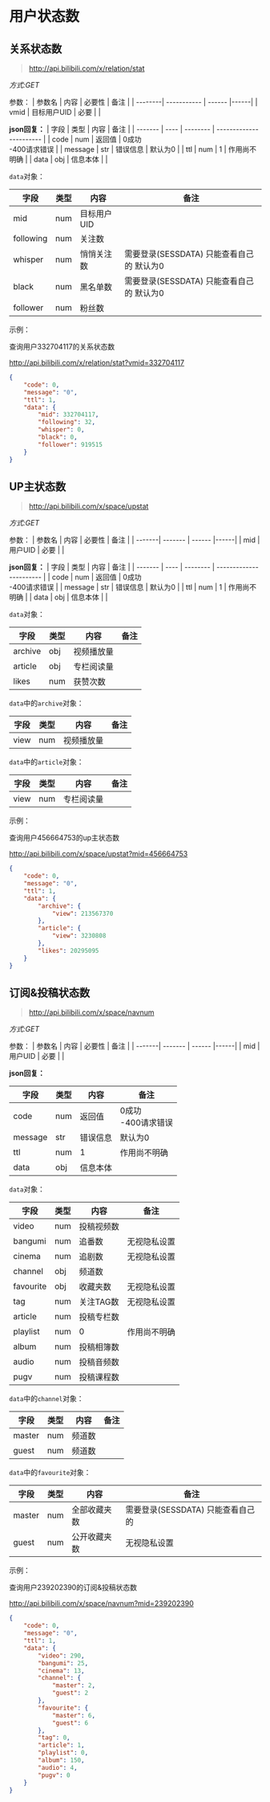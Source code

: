 # 用户状态数

## 关系状态数
> http://api.bilibili.com/x/relation/stat

*方式:GET*

参数：
| 参数名  | 内容        | 必要性 | 备注 |
| --------| ----------- | ------ |------|
| vmid    | 目标用户UID | 必要   |      |

**json回复：**
| 字段    | 类型 | 内容     | 备注                    |
| ------- | ---- | -------- | ----------------------- |
| code    | num  | 返回值   | 0成功<br />-400请求错误 |
| message | str  | 错误信息 | 默认为0                 |
| ttl     | num  | 1        | 作用尚不明确            |
| data    | obj  | 信息本体 |                         |

`data`对象：

| 字段      | 类型 | 内容        | 备注                                       |
| --------- | ---- | ----------- | ------------------------------------------ |
| mid       | num  | 目标用户UID |                                            |
| following | num  | 关注数      |                                            |
| whisper   | num  | 悄悄关注数  | 需要登录(SESSDATA)  只能查看自己的 默认为0 |
| black     | num  | 黑名单数    | 需要登录(SESSDATA)  只能查看自己的 默认为0 |
| follower  | num  | 粉丝数      |                                            |

示例：

查询用户332704117的关系状态数

http://api.bilibili.com/x/relation/stat?vmid=332704117

```json
{
	"code": 0,
	"message": "0",
	"ttl": 1,
	"data": {
		"mid": 332704117,
		"following": 32,
		"whisper": 0,
		"black": 0,
		"follower": 919515
	}
}
```

## UP主状态数
> http://api.bilibili.com/x/space/upstat

*方式:GET*

参数：
| 参数名 | 内容    | 必要性 | 备注 |
| -------| ------- | ------ |------|
| mid    | 用户UID | 必要   |      |


**json回复：**
| 字段    | 类型 | 内容     | 备注                    |
| ------- | ---- | -------- | ----------------------- |
| code    | num  | 返回值   | 0成功<br />-400请求错误 |
| message | str  | 错误信息 | 默认为0                 |
| ttl     | num  | 1        | 作用尚不明确            |
| data    | obj  | 信息本体 |                         |

`data`对象：

| 字段    | 类型  | 内容       | 备注  |
| ------- | ----- | ---------- | ----- |
| archive | obj   | 视频播放量 |       |
| article | obj   | 专栏阅读量 |       |
| likes   | num   | 获赞次数   |       |

`data`中的`archive`对象：

| 字段 | 类型  | 内容       | 备注  |
| ---- | ----- | ---------- | ----- |
| view | num   | 视频播放量 |       |

`data`中的`article`对象：

| 字段 | 类型  | 内容       | 备注  |
| ---- | ----- | ---------- | ----- |
| view | num   | 专栏阅读量 |       |

示例：

查询用户456664753的up主状态数

http://api.bilibili.com/x/space/upstat?mid=456664753
```json
{
	"code": 0,
	"message": "0",
	"ttl": 1,
	"data": {
		"archive": {
			"view": 213567370
		},
		"article": {
			"view": 3230808
		},
		"likes": 20295095
	}
}
```

## 订阅&投稿状态数
> http://api.bilibili.com/x/space/navnum

*方式:GET*

参数：
| 参数名 | 内容    | 必要性 | 备注 |
| -------| ------- | ------ |------|
| mid    | 用户UID | 必要   |      |

**json回复：**

| 字段    | 类型 | 内容     | 备注                    |
| ------- | ---- | -------- | ----------------------- |
| code    | num  | 返回值   | 0成功<br />-400请求错误 |
| message | str  | 错误信息 | 默认为0                 |
| ttl     | num  | 1        | 作用尚不明确            |
| data    | obj  | 信息本体 |                         |

`data`对象：

| 字段      | 类型  | 内容       | 备注         |
| --------- | ----- | ---------- | ------------ |
| video     | num   | 投稿视频数 |              |
| bangumi   | num   | 追番数     | 无视隐私设置 |
| cinema    | num   | 追剧数     | 无视隐私设置 |
| channel   | obj   | 频道数     |              |
| favourite | obj   | 收藏夹数   | 无视隐私设置 |
| tag       | num   | 关注TAG数  | 无视隐私设置 |
| article   | num   | 投稿专栏数 |              |
| playlist  | num   | 0          | 作用尚不明确 |
| album     | num   | 投稿相簿数 |              |
| audio     | num   | 投稿音频数 |              |
| pugv      | num   | 投稿课程数 |              |

`data`中的`channel`对象：

| 字段    | 类型  | 内容       | 备注         |
| ------- | ----- | ---------- | ------------ |
| master  | num   | 频道数     |              |
| guest   | num   | 频道数     |              |

`data`中的`favourite`对象：

| 字段   | 类型 | 内容         | 备注                               |
| ------ | ---- | ------------ | ---------------------------------- |
| master | num  | 全部收藏夹数 | 需要登录(SESSDATA)  只能查看自己的 |
| guest  | num  | 公开收藏夹数 | 无视隐私设置                       |

示例：

查询用户239202390的订阅&投稿状态数

http://api.bilibili.com/x/space/navnum?mid=239202390
```json
{
	"code": 0,
	"message": "0",
	"ttl": 1,
	"data": {
		"video": 290,
		"bangumi": 25,
		"cinema": 13,
		"channel": {
			"master": 2,
			"guest": 2
		},
		"favourite": {
			"master": 6,
			"guest": 6
		},
		"tag": 0,
		"article": 1,
		"playlist": 0,
		"album": 150,
		"audio": 4,
		"pugv": 0
	}
}
```

